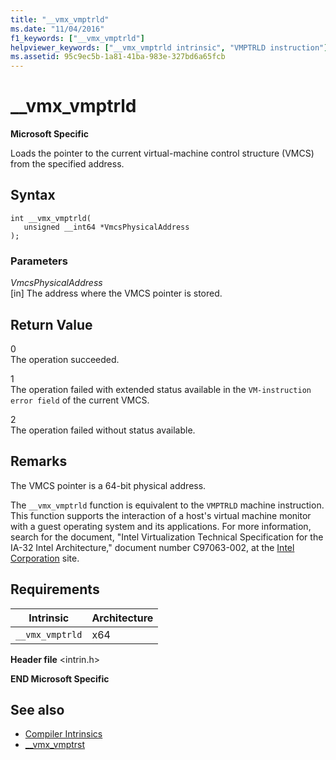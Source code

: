 ```yaml
---
title: "__vmx_vmptrld"
ms.date: "11/04/2016"
f1_keywords: ["__vmx_vmptrld"]
helpviewer_keywords: ["__vmx_vmptrld intrinsic", "VMPTRLD instruction"]
ms.assetid: 95c9ec5b-1a81-41ba-983e-327bd6a65fcb
---
```

# __vmx_vmptrld

**Microsoft Specific**

Loads the pointer to the current virtual-machine control structure (VMCS) from the specified address.

## Syntax

```
int __vmx_vmptrld(
   unsigned __int64 *VmcsPhysicalAddress
);
```

### Parameters

*VmcsPhysicalAddress*<br/>
[in] The address where the VMCS pointer is stored.

## Return Value

0<br/>
The operation succeeded.

1<br/>
The operation failed with extended status available in the `VM-instruction error field` of the current VMCS.

2<br/>
The operation failed without status available.

## Remarks

The VMCS pointer is a 64-bit physical address.

The `__vmx_vmptrld` function is equivalent to the `VMPTRLD` machine instruction. This function supports the interaction of a host's virtual machine monitor with a guest operating system and its applications. For more information, search for the document, "Intel Virtualization Technical Specification for the IA-32 Intel Architecture," document number C97063-002, at the [Intel Corporation](https://software.intel.com/articles/intel-sdm) site.

## Requirements

|Intrinsic|Architecture|
|---------------|------------------|
|`__vmx_vmptrld`|x64|

**Header file** \<intrin.h>

**END Microsoft Specific**

## See also

- [Compiler Intrinsics](../intrinsics/compiler-intrinsics.md)
- [__vmx_vmptrst](../intrinsics/vmx-vmptrst.md)
